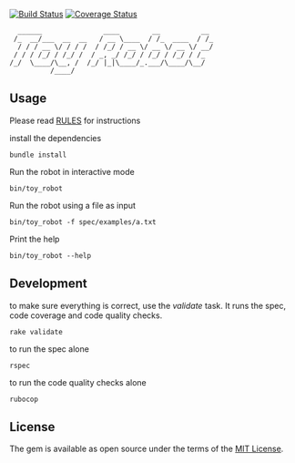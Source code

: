 [![Build Status](https://travis-ci.org/damsonn/toy_robot.svg?branch=master)](https://travis-ci.org/damsonn/toy_robot) [![Coverage Status](https://coveralls.io/repos/github/damsonn/toy_robot/badge.svg?branch=master)](https://coveralls.io/github/damsonn/toy_robot?branch=master)
```
  ______               ____        __          __
 /_  __/___  __  __   / __ \____  / /_  ____  / /_
  / / / __ \/ / / /  / /_/ / __ \/ __ \/ __ \/ __/
 / / / /_/ / /_/ /  / _, _/ /_/ / /_/ / /_/ / /_
/_/  \____/\__, /  /_/ |_|\____/_.___/\____/\__/
          /____/
```

## Usage

Please read [RULES](RULES) for instructions

install the dependencies
```
bundle install
```

Run the robot in interactive mode
```
bin/toy_robot
```

Run the robot using a file as input
```
bin/toy_robot -f spec/examples/a.txt
```

Print the help
```
bin/toy_robot --help
```

## Development

to make sure everything is correct, use the *validate* task.
It runs the spec, code coverage and code quality checks.

```
rake validate
```

to run the spec alone
```
rspec
```

to run the code quality checks alone
```
rubocop
```

## License

The gem is available as open source under the terms of the [MIT License](http://opensource.org/licenses/MIT).
